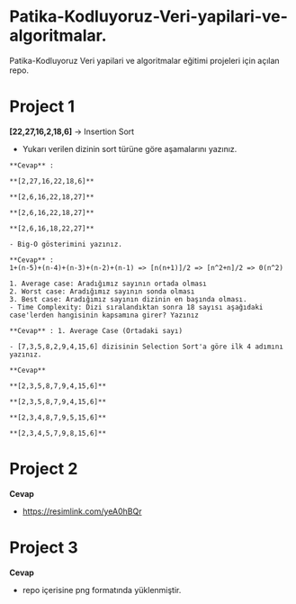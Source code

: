 # Patika-Kodluyoruz-Veri-yapilari-ve-algoritmalar.
Patika-Kodluyoruz Veri yapilari ve algoritmalar eğitimi projeleri için açılan repo.
# Project 1

   **[22,27,16,2,18,6]** -> Insertion Sort

   - Yukarı verilen dizinin sort türüne göre aşamalarını yazınız.
        
    **Cevap** :

    **[2,27,16,22,18,6]**

    **[2,6,16,22,18,27]**

    **[2,6,16,22,18,27]**

    **[2,6,16,18,22,27]**

    - Big-O gösterimini yazınız.

    **Cevap** :
    1+(n-5)+(n-4)+(n-3)+(n-2)+(n-1) => [n(n+1)]/2 => [n^2+n]/2 => 0(n^2)

    1. Average case: Aradığımız sayının ortada olması
    2. Worst case: Aradığımız sayının sonda olması
    3. Best case: Aradığımız sayının dizinin en başında olması.
    - Time Complexity: Dizi sıralandıktan sonra 18 sayısı aşağıdaki case'lerden hangisinin kapsamına girer? Yazınız

    **Cevap** : 1. Average Case (Ortadaki sayı)

    - [7,3,5,8,2,9,4,15,6] dizisinin Selection Sort'a göre ilk 4 adımını yazınız.

    **Cevap** 

    **[2,3,5,8,7,9,4,15,6]**

    **[2,3,5,8,7,9,4,15,6]**

    **[2,3,4,8,7,9,5,15,6]**

    **[2,3,4,5,7,9,8,15,6]**

# Project 2   


**Cevap**

- https://resimlink.com/yeA0hBQr
    
# Project 3

   **Cevap**

- repo içerisine png formatında yüklenmiştir.


